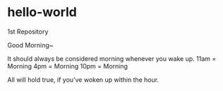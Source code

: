 # hello-world
1st Repository

Good Morning~

It should always be considered morning whenever you wake up. 
  11am = Morning
  4pm = Morning
  10pm = Morning

All will hold true, if you've woken up within the hour. 
